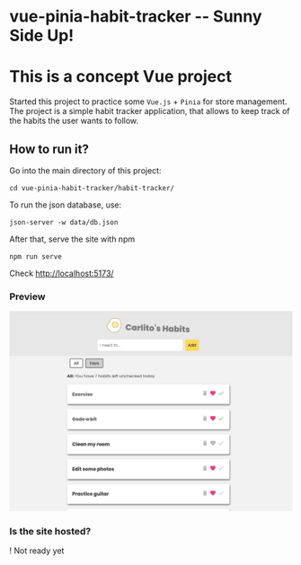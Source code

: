 # vue-pinia-habit-tracker -- Sunny Side Up!
# This is a concept Vue project

Started this project to practice some `Vue.js` + `Pinia` for store management.
The project is a simple habit tracker application, that allows to keep track of the habits the user wants to follow.

## How to run it?
Go into the main directory of this project:
```
cd vue-pinia-habit-tracker/habit-tracker/
```
To run the json database, use:
```
json-server -w data/db.json
```

After that, serve the site with npm

```
npm run serve
```

Check [http://localhost:5173/](http://localhost:5173/)


### Preview
![](sunnySideUp.png)

### Is the site hosted?

! Not ready yet
